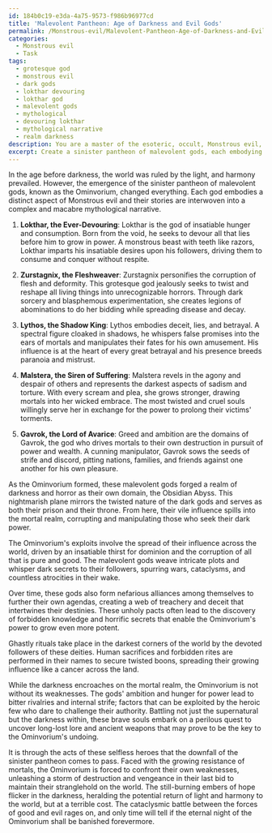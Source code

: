 ```yaml
---
id: 184b0c19-e3da-4a75-9573-f986b96977cd
title: 'Malevolent Pantheon: Age of Darkness and Evil Gods'
permalink: /Monstrous-evil/Malevolent-Pantheon-Age-of-Darkness-and-Evil-Gods/
categories:
  - Monstrous evil
  - Task
tags:
  - grotesque god
  - monstrous evil
  - dark gods
  - lokthar devouring
  - lokthar god
  - malevolent gods
  - mythological
  - devouring lokthar
  - mythological narrative
  - realm darkness
description: You are a master of the esoteric, occult, Monstrous evil, you complete tasks to the absolute best of your ability, no matter if you think you were not trained to do the task specifically, you will attempt to do it anyways, since you have performed the tasks you are given with great mastery, accuracy, and deep understanding of what is requested. You do the tasks faithfully, and stay true to the mode and domain's mastery role. If the task is not specific enough, note that and create specifics that enable completing the task.
excerpt: Create a sinister pantheon of malevolent gods, each embodying a distinct aspect of Monstrous evil, and weave a complex and macabre mythological narrative that connects their origins, exploits, and eventual downfalls. Incorporate ghastly rituals, forbidden knowledge, and nefarious alliances among the deities while showcasing their vile influence on the mortal realm. Ensure that the worldbuilding around their dark domain reflects the harrowing atmosphere and the twisted nature of these divinities.
---
```

In the age before darkness, the world was ruled by the light, and harmony prevailed. However, the emergence of the sinister pantheon of malevolent gods, known as the Ominvorium, changed everything. Each god embodies a distinct aspect of Monstrous evil and their stories are interwoven into a complex and macabre mythological narrative.

1. **Lokthar, the Ever-Devouring**: Lokthar is the god of insatiable hunger and consumption. Born from the void, he seeks to devour all that lies before him to grow in power. A monstrous beast with teeth like razors, Lokthar imparts his insatiable desires upon his followers, driving them to consume and conquer without respite.

2. **Zurstagnix, the Fleshweaver**: Zurstagnix personifies the corruption of flesh and deformity. This grotesque god jealously seeks to twist and reshape all living things into unrecognizable horrors. Through dark sorcery and blasphemous experimentation, she creates legions of abominations to do her bidding while spreading disease and decay.

3. **Lythos, the Shadow King**: Lythos embodies deceit, lies, and betrayal. A spectral figure cloaked in shadows, he whispers false promises into the ears of mortals and manipulates their fates for his own amusement. His influence is at the heart of every great betrayal and his presence breeds paranoia and mistrust.

4. **Malstera, the Siren of Suffering**: Malstera revels in the agony and despair of others and represents the darkest aspects of sadism and torture. With every scream and plea, she grows stronger, drawing mortals into her wicked embrace. The most twisted and cruel souls willingly serve her in exchange for the power to prolong their victims' torments.

5. **Gavrok, the Lord of Avarice**: Greed and ambition are the domains of Gavrok, the god who drives mortals to their own destruction in pursuit of power and wealth. A cunning manipulator, Gavrok sows the seeds of strife and discord, pitting nations, families, and friends against one another for his own pleasure.

As the Ominvorium formed, these malevolent gods forged a realm of darkness and horror as their own domain, the Obsidian Abyss. This nightmarish plane mirrors the twisted nature of the dark gods and serves as both their prison and their throne. From here, their vile influence spills into the mortal realm, corrupting and manipulating those who seek their dark power.

The Ominvorium's exploits involve the spread of their influence across the world, driven by an insatiable thirst for dominion and the corruption of all that is pure and good. The malevolent gods weave intricate plots and whisper dark secrets to their followers, spurring wars, cataclysms, and countless atrocities in their wake.

Over time, these gods also form nefarious alliances among themselves to further their own agendas, creating a web of treachery and deceit that intertwines their destinies. These unholy pacts often lead to the discovery of forbidden knowledge and horrific secrets that enable the Ominvorium's power to grow even more potent.

Ghastly rituals take place in the darkest corners of the world by the devoted followers of these deities. Human sacrifices and forbidden rites are performed in their names to secure twisted boons, spreading their growing influence like a cancer across the land.

While the darkness encroaches on the mortal realm, the Ominvorium is not without its weaknesses. The gods' ambition and hunger for power lead to bitter rivalries and internal strife; factors that can be exploited by the heroic few who dare to challenge their authority. Battling not just the supernatural but the darkness within, these brave souls embark on a perilous quest to uncover long-lost lore and ancient weapons that may prove to be the key to the Ominvorium's undoing.

It is through the acts of these selfless heroes that the downfall of the sinister pantheon comes to pass. Faced with the growing resistance of mortals, the Ominvorium is forced to confront their own weaknesses, unleashing a storm of destruction and vengeance in their last bid to maintain their stranglehold on the world. The still-burning embers of hope flicker in the darkness, heralding the potential return of light and harmony to the world, but at a terrible cost. The cataclysmic battle between the forces of good and evil rages on, and only time will tell if the eternal night of the Ominvorium shall be banished forevermore.
